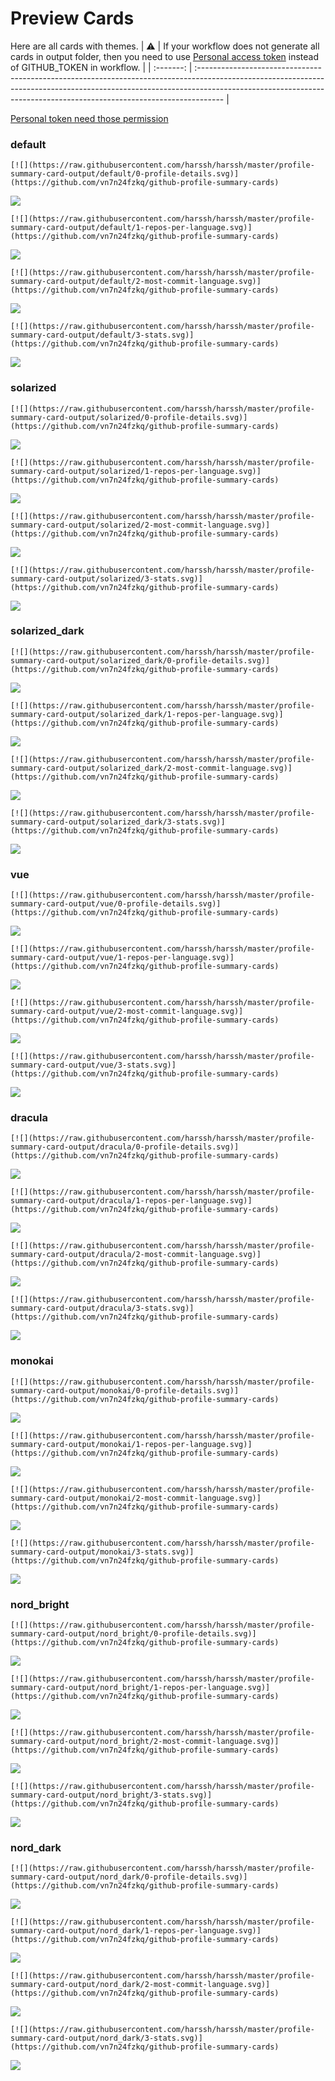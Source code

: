
# Preview Cards

Here are all cards with themes.
| :warning: | If your workflow does not generate all cards in output folder, then you need to use [Personal access token](https://docs.github.com/en/actions/configuring-and-managing-workflows/creating-and-storing-encrypted-secrets) instead of GITHUB_TOKEN in workflow. |
| :-------: | :------------------------------------------------------------------------------------------------------------------------------------------------------------------------------------------------------------------------------------------------ |

[Personal token need those permission](https://github.com/vn7n24fzkq/github-profile-summary-cards/wiki/Personal-access-token-permissions)


### default


```
[![](https://raw.githubusercontent.com/harssh/harssh/master/profile-summary-card-output/default/0-profile-details.svg)](https://github.com/vn7n24fzkq/github-profile-summary-cards)
```
![](https://raw.githubusercontent.com/harssh/harssh/master/profile-summary-card-output/default/0-profile-details.svg)


```
[![](https://raw.githubusercontent.com/harssh/harssh/master/profile-summary-card-output/default/1-repos-per-language.svg)](https://github.com/vn7n24fzkq/github-profile-summary-cards)
```
![](https://raw.githubusercontent.com/harssh/harssh/master/profile-summary-card-output/default/1-repos-per-language.svg)


```
[![](https://raw.githubusercontent.com/harssh/harssh/master/profile-summary-card-output/default/2-most-commit-language.svg)](https://github.com/vn7n24fzkq/github-profile-summary-cards)
```
![](https://raw.githubusercontent.com/harssh/harssh/master/profile-summary-card-output/default/2-most-commit-language.svg)


```
[![](https://raw.githubusercontent.com/harssh/harssh/master/profile-summary-card-output/default/3-stats.svg)](https://github.com/vn7n24fzkq/github-profile-summary-cards)
```
![](https://raw.githubusercontent.com/harssh/harssh/master/profile-summary-card-output/default/3-stats.svg)


### solarized


```
[![](https://raw.githubusercontent.com/harssh/harssh/master/profile-summary-card-output/solarized/0-profile-details.svg)](https://github.com/vn7n24fzkq/github-profile-summary-cards)
```
![](https://raw.githubusercontent.com/harssh/harssh/master/profile-summary-card-output/solarized/0-profile-details.svg)


```
[![](https://raw.githubusercontent.com/harssh/harssh/master/profile-summary-card-output/solarized/1-repos-per-language.svg)](https://github.com/vn7n24fzkq/github-profile-summary-cards)
```
![](https://raw.githubusercontent.com/harssh/harssh/master/profile-summary-card-output/solarized/1-repos-per-language.svg)


```
[![](https://raw.githubusercontent.com/harssh/harssh/master/profile-summary-card-output/solarized/2-most-commit-language.svg)](https://github.com/vn7n24fzkq/github-profile-summary-cards)
```
![](https://raw.githubusercontent.com/harssh/harssh/master/profile-summary-card-output/solarized/2-most-commit-language.svg)


```
[![](https://raw.githubusercontent.com/harssh/harssh/master/profile-summary-card-output/solarized/3-stats.svg)](https://github.com/vn7n24fzkq/github-profile-summary-cards)
```
![](https://raw.githubusercontent.com/harssh/harssh/master/profile-summary-card-output/solarized/3-stats.svg)


### solarized_dark


```
[![](https://raw.githubusercontent.com/harssh/harssh/master/profile-summary-card-output/solarized_dark/0-profile-details.svg)](https://github.com/vn7n24fzkq/github-profile-summary-cards)
```
![](https://raw.githubusercontent.com/harssh/harssh/master/profile-summary-card-output/solarized_dark/0-profile-details.svg)


```
[![](https://raw.githubusercontent.com/harssh/harssh/master/profile-summary-card-output/solarized_dark/1-repos-per-language.svg)](https://github.com/vn7n24fzkq/github-profile-summary-cards)
```
![](https://raw.githubusercontent.com/harssh/harssh/master/profile-summary-card-output/solarized_dark/1-repos-per-language.svg)


```
[![](https://raw.githubusercontent.com/harssh/harssh/master/profile-summary-card-output/solarized_dark/2-most-commit-language.svg)](https://github.com/vn7n24fzkq/github-profile-summary-cards)
```
![](https://raw.githubusercontent.com/harssh/harssh/master/profile-summary-card-output/solarized_dark/2-most-commit-language.svg)


```
[![](https://raw.githubusercontent.com/harssh/harssh/master/profile-summary-card-output/solarized_dark/3-stats.svg)](https://github.com/vn7n24fzkq/github-profile-summary-cards)
```
![](https://raw.githubusercontent.com/harssh/harssh/master/profile-summary-card-output/solarized_dark/3-stats.svg)


### vue


```
[![](https://raw.githubusercontent.com/harssh/harssh/master/profile-summary-card-output/vue/0-profile-details.svg)](https://github.com/vn7n24fzkq/github-profile-summary-cards)
```
![](https://raw.githubusercontent.com/harssh/harssh/master/profile-summary-card-output/vue/0-profile-details.svg)


```
[![](https://raw.githubusercontent.com/harssh/harssh/master/profile-summary-card-output/vue/1-repos-per-language.svg)](https://github.com/vn7n24fzkq/github-profile-summary-cards)
```
![](https://raw.githubusercontent.com/harssh/harssh/master/profile-summary-card-output/vue/1-repos-per-language.svg)


```
[![](https://raw.githubusercontent.com/harssh/harssh/master/profile-summary-card-output/vue/2-most-commit-language.svg)](https://github.com/vn7n24fzkq/github-profile-summary-cards)
```
![](https://raw.githubusercontent.com/harssh/harssh/master/profile-summary-card-output/vue/2-most-commit-language.svg)


```
[![](https://raw.githubusercontent.com/harssh/harssh/master/profile-summary-card-output/vue/3-stats.svg)](https://github.com/vn7n24fzkq/github-profile-summary-cards)
```
![](https://raw.githubusercontent.com/harssh/harssh/master/profile-summary-card-output/vue/3-stats.svg)


### dracula


```
[![](https://raw.githubusercontent.com/harssh/harssh/master/profile-summary-card-output/dracula/0-profile-details.svg)](https://github.com/vn7n24fzkq/github-profile-summary-cards)
```
![](https://raw.githubusercontent.com/harssh/harssh/master/profile-summary-card-output/dracula/0-profile-details.svg)


```
[![](https://raw.githubusercontent.com/harssh/harssh/master/profile-summary-card-output/dracula/1-repos-per-language.svg)](https://github.com/vn7n24fzkq/github-profile-summary-cards)
```
![](https://raw.githubusercontent.com/harssh/harssh/master/profile-summary-card-output/dracula/1-repos-per-language.svg)


```
[![](https://raw.githubusercontent.com/harssh/harssh/master/profile-summary-card-output/dracula/2-most-commit-language.svg)](https://github.com/vn7n24fzkq/github-profile-summary-cards)
```
![](https://raw.githubusercontent.com/harssh/harssh/master/profile-summary-card-output/dracula/2-most-commit-language.svg)


```
[![](https://raw.githubusercontent.com/harssh/harssh/master/profile-summary-card-output/dracula/3-stats.svg)](https://github.com/vn7n24fzkq/github-profile-summary-cards)
```
![](https://raw.githubusercontent.com/harssh/harssh/master/profile-summary-card-output/dracula/3-stats.svg)


### monokai


```
[![](https://raw.githubusercontent.com/harssh/harssh/master/profile-summary-card-output/monokai/0-profile-details.svg)](https://github.com/vn7n24fzkq/github-profile-summary-cards)
```
![](https://raw.githubusercontent.com/harssh/harssh/master/profile-summary-card-output/monokai/0-profile-details.svg)


```
[![](https://raw.githubusercontent.com/harssh/harssh/master/profile-summary-card-output/monokai/1-repos-per-language.svg)](https://github.com/vn7n24fzkq/github-profile-summary-cards)
```
![](https://raw.githubusercontent.com/harssh/harssh/master/profile-summary-card-output/monokai/1-repos-per-language.svg)


```
[![](https://raw.githubusercontent.com/harssh/harssh/master/profile-summary-card-output/monokai/2-most-commit-language.svg)](https://github.com/vn7n24fzkq/github-profile-summary-cards)
```
![](https://raw.githubusercontent.com/harssh/harssh/master/profile-summary-card-output/monokai/2-most-commit-language.svg)


```
[![](https://raw.githubusercontent.com/harssh/harssh/master/profile-summary-card-output/monokai/3-stats.svg)](https://github.com/vn7n24fzkq/github-profile-summary-cards)
```
![](https://raw.githubusercontent.com/harssh/harssh/master/profile-summary-card-output/monokai/3-stats.svg)


### nord_bright


```
[![](https://raw.githubusercontent.com/harssh/harssh/master/profile-summary-card-output/nord_bright/0-profile-details.svg)](https://github.com/vn7n24fzkq/github-profile-summary-cards)
```
![](https://raw.githubusercontent.com/harssh/harssh/master/profile-summary-card-output/nord_bright/0-profile-details.svg)


```
[![](https://raw.githubusercontent.com/harssh/harssh/master/profile-summary-card-output/nord_bright/1-repos-per-language.svg)](https://github.com/vn7n24fzkq/github-profile-summary-cards)
```
![](https://raw.githubusercontent.com/harssh/harssh/master/profile-summary-card-output/nord_bright/1-repos-per-language.svg)


```
[![](https://raw.githubusercontent.com/harssh/harssh/master/profile-summary-card-output/nord_bright/2-most-commit-language.svg)](https://github.com/vn7n24fzkq/github-profile-summary-cards)
```
![](https://raw.githubusercontent.com/harssh/harssh/master/profile-summary-card-output/nord_bright/2-most-commit-language.svg)


```
[![](https://raw.githubusercontent.com/harssh/harssh/master/profile-summary-card-output/nord_bright/3-stats.svg)](https://github.com/vn7n24fzkq/github-profile-summary-cards)
```
![](https://raw.githubusercontent.com/harssh/harssh/master/profile-summary-card-output/nord_bright/3-stats.svg)


### nord_dark


```
[![](https://raw.githubusercontent.com/harssh/harssh/master/profile-summary-card-output/nord_dark/0-profile-details.svg)](https://github.com/vn7n24fzkq/github-profile-summary-cards)
```
![](https://raw.githubusercontent.com/harssh/harssh/master/profile-summary-card-output/nord_dark/0-profile-details.svg)


```
[![](https://raw.githubusercontent.com/harssh/harssh/master/profile-summary-card-output/nord_dark/1-repos-per-language.svg)](https://github.com/vn7n24fzkq/github-profile-summary-cards)
```
![](https://raw.githubusercontent.com/harssh/harssh/master/profile-summary-card-output/nord_dark/1-repos-per-language.svg)


```
[![](https://raw.githubusercontent.com/harssh/harssh/master/profile-summary-card-output/nord_dark/2-most-commit-language.svg)](https://github.com/vn7n24fzkq/github-profile-summary-cards)
```
![](https://raw.githubusercontent.com/harssh/harssh/master/profile-summary-card-output/nord_dark/2-most-commit-language.svg)


```
[![](https://raw.githubusercontent.com/harssh/harssh/master/profile-summary-card-output/nord_dark/3-stats.svg)](https://github.com/vn7n24fzkq/github-profile-summary-cards)
```
![](https://raw.githubusercontent.com/harssh/harssh/master/profile-summary-card-output/nord_dark/3-stats.svg)

